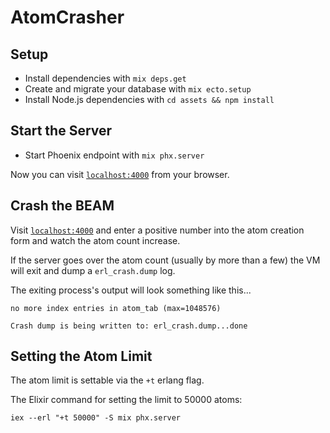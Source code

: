# AtomCrasher


## Setup

  * Install dependencies with `mix deps.get`
  * Create and migrate your database with `mix ecto.setup`
  * Install Node.js dependencies with `cd assets && npm install`

## Start the Server

  * Start Phoenix endpoint with `mix phx.server`

Now you can visit [`localhost:4000`](http://localhost:4000) from your browser.

## Crash the BEAM

Visit [`localhost:4000`](http://localhost:4000) and enter a positive number into the atom creation form and watch the atom count increase. 

If the server goes over the atom count (usually by more than a few) the VM will exit and dump a `erl_crash.dump` log.

The exiting process's output will look something like this...

```
no more index entries in atom_tab (max=1048576)

Crash dump is being written to: erl_crash.dump...done
```
## Setting the Atom Limit

The atom limit is settable via the `+t` erlang flag.

The Elixir command for setting the limit to 50000 atoms:

```
iex --erl "+t 50000" -S mix phx.server
```

